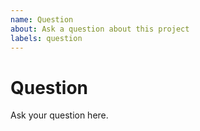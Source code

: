 ```yaml
---
name: Question
about: Ask a question about this project
labels: question
---
```


# Question

Ask your question here.

